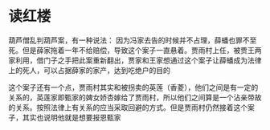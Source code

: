 # 读红楼

葫芦僧乱判葫芦案，有一种说法：
因为冯家去告的时候并不占理，薛蟠也罪不至死。但是薛家拖着一年不给赔偿，导致这个案子一直悬着。贾雨村上任，被贾王两家利用，借门子之手把此案重新翻出，贾家和王家想通过这个案子让薛蟠成为法律上的死人，可以占据薛家的家产，达到吃绝户的目的

这个案子还有一个点，贾雨村其实和被拐卖的英莲（香菱），他们之间是有一定的关系的，英莲家即甄家的婢女娇杏嫁给了贾雨村，所以他们之间算是一个沾亲带故的关系。按照法律上有关系的应当采取回避的方式。但是贾雨村仍然接着这个案子，其实也说明他就是想要报恩甄家